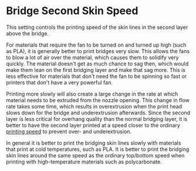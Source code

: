 Bridge Second Skin Speed
====
This setting controls the printing speed of the skin lines in the second layer above the bridge.

For materials that require the fan to be turned on and turned up high (such as PLA), it is generally better to print bridges very slow. This allows the fans to blow a lot of air over the material, which causes them to solidify very quickly. The material doesn't get as much chance to sag then, which would make them lean on the first bridging layer and make that sag more. This is less effective for materials that don't need the fan to be spinning so fast or printers that don't have a very powerful fan.

Printing more slowly will also create a large change in the rate at which material needs to be extruded from the nozzle opening. This change in flow rate takes some time, which results in overextrusion when the print head slows down for the bridge and underextrusion afterwards. Since the second layer is less critical for overhang quality than the normal bridging layer, it is better to have the second layer printed at a speed closer to the ordinary [printing speed](../speed/speed_topbottom.md) to prevent over- and underextrusion.

In general it is better to print the bridging skin lines slowly with materials that print at cold temperatures, such as PLA. It is better to print the bridging skin lines around the same speed as the ordinary top/bottom speed when printing with high-temperature materials such as polycarbonate.